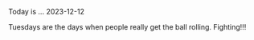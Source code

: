 Today is ...
2023-12-12

Tuesdays are the days when people really get the ball rolling. Fighting!!!
